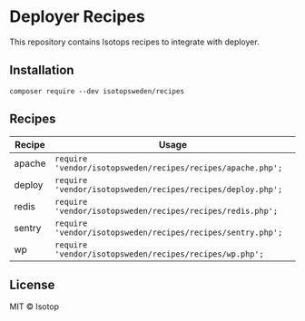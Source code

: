 # Deployer Recipes

This repository contains Isotops recipes to integrate with deployer.

## Installation

```
composer require --dev isotopsweden/recipes
```

## Recipes

| Recipe     | Usage
| ------     | -----
| apache     | `require 'vendor/isotopsweden/recipes/recipes/apache.php';`
| deploy     | `require 'vendor/isotopsweden/recipes/recipes/deploy.php';`
| redis      | `require 'vendor/isotopsweden/recipes/recipes/redis.php';`
| sentry     | `require 'vendor/isotopsweden/recipes/recipes/sentry.php';`
| wp         | `require 'vendor/isotopsweden/recipes/recipes/wp.php';`

## License

MIT © Isotop